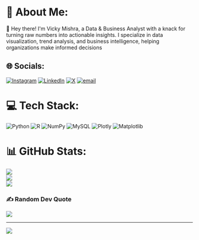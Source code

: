 # 💫 About Me:
👋 Hey there! I'm Vicky Mishra, a Data & Business Analyst with a knack for turning raw numbers into actionable insights. I specialize in data visualization, trend analysis, and business intelligence, helping organizations make informed decisions


## 🌐 Socials:
[![Instagram](https://img.shields.io/badge/Instagram-%23E4405F.svg?logo=Instagram&logoColor=white)](https://instagram.com/mishra_vicky15) [![LinkedIn](https://img.shields.io/badge/LinkedIn-%230077B5.svg?logo=linkedin&logoColor=white)](https://linkedin.com/in/www.linkedin.com/in/vickymishra63) [![X](https://img.shields.io/badge/X-black.svg?logo=X&logoColor=white)](https://x.com/vickymishra6396) [![email](https://img.shields.io/badge/Email-D14836?logo=gmail&logoColor=white)](mailto:vickymishra6396@gmail.com) 

# 💻 Tech Stack:
![Python](https://img.shields.io/badge/python-3670A0?style=for-the-badge&logo=python&logoColor=ffdd54) ![R](https://img.shields.io/badge/r-%23276DC3.svg?style=for-the-badge&logo=r&logoColor=white) ![NumPy](https://img.shields.io/badge/numpy-%23013243.svg?style=for-the-badge&logo=numpy&logoColor=white) ![MySQL](https://img.shields.io/badge/mysql-4479A1.svg?style=for-the-badge&logo=mysql&logoColor=white) ![Plotly](https://img.shields.io/badge/Plotly-%233F4F75.svg?style=for-the-badge&logo=plotly&logoColor=white) ![Matplotlib](https://img.shields.io/badge/Matplotlib-%23ffffff.svg?style=for-the-badge&logo=Matplotlib&logoColor=black)
# 📊 GitHub Stats:
![](https://github-readme-stats.vercel.app/api?username=Vickymishra6396&theme=dark&hide_border=false&include_all_commits=false&count_private=false)<br/>
![](https://nirzak-streak-stats.vercel.app/?user=Vickymishra6396&theme=dark&hide_border=false)<br/>
![](https://github-readme-stats.vercel.app/api/top-langs/?username=Vickymishra6396&theme=dark&hide_border=false&include_all_commits=false&count_private=false&layout=compact)

### ✍️ Random Dev Quote
![](https://quotes-github-readme.vercel.app/api?type=horizontal&theme=radical)

---
[![](https://visitcount.itsvg.in/api?id=Vickymishra6396&icon=0&color=0)](https://visitcount.itsvg.in)

<!-- Proudly created with GPRM ( https://gprm.itsvg.in ) -->
